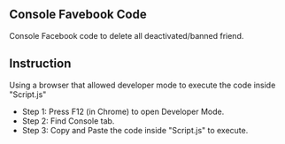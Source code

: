 ## Console Favebook Code
Console Facebook code to delete all deactivated/banned friend.

## Instruction
Using a browser that allowed developer mode to execute the code inside "Script.js"
- Step 1: Press F12 (in Chrome) to open Developer Mode.
- Step 2: Find Console tab.
- Step 3: Copy and Paste the code inside "Script.js" to execute.
